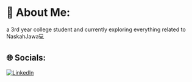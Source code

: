 # 💫 About Me:
a 3rd year college student and currently exploring everything related to NaskahJawa💻


## 🌐 Socials:
[![LinkedIn](https://img.shields.io/badge/LinkedIn-%230077B5.svg?logo=linkedin&logoColor=white)](https://id.linkedin.com/in/ridhobintangaulia/in) 


<!-- Proudly created with GPRM ( https://gprm.itsvg.in ) -->
